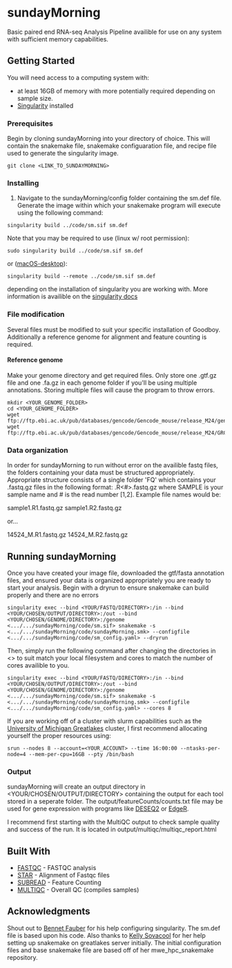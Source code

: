 # sundayMorning
Basic paired end RNA-seq Analysis Pipeline availible for use on any system with sufficient memory capabilities. 



## Getting Started

You will need access to a computing system with: 
  - at least 16GB of memory with more potentially required depending on sample size.
  - [Singularity](https://sylabs.io/docs/) installed



### Prerequisites
Begin by cloning sundayMorning into your directory of choice. This will contain the snakemake file, snakemake configuaration file, and recipe file used to generate the singularity image. 
```
git clone <LINK_TO_SUNDAYMORNING>
```



### Installing

1. Navigate to the sundayMorning/config folder containing the sm.def file. Generate the image within which your snakemake program will execute using the following command:
```
singularity build ../code/sm.sif sm.def
```

Note that you may be required to use (linux w/ root permission):
```
sudo singularity build ../code/sm.sif sm.def
```
or ([macOS-desktop](https://sylabs.io/singularity-desktop-macos/)):
```
singularity build --remote ../code/sm.sif sm.def
```
depending on the installation of singularity you are working with. More information is availible on the [singularity docs](https://sylabs.io/docs/)



### File modification
Several files must be modified to suit your specific installation of Goodboy. Additionally a reference genome for alignment and feature counting is required.


#### Reference genome
Make your genome directory and get required files. Only store one .gtf.gz file and one .fa.gz in each genome folder if you'll be using multiple annotations. Storing multiple files will cause the program to throw errors. 
```
mkdir <YOUR_GENOME_FOLDER>
cd <YOUR_GENOME_FOLDER>
wget ftp://ftp.ebi.ac.uk/pub/databases/gencode/Gencode_mouse/release_M24/gencode.vM24.annotation.gtf.gz
wget ftp://ftp.ebi.ac.uk/pub/databases/gencode/Gencode_mouse/release_M24/GRCm38.primary_assembly.genome.fa.gz
```



### Data organization
In order for sundayMorning to run without error on the availible fastq files, the folders containing your data must be structured appropriately. Appropriate structure consists of a single folder 'FQ' which contains your .fastq.gz files in the following format: <SAMPLE>.R<#>.fastq.gz where SAMPLE is your sample name and # is the read number [1,2]. Example file names would be:
  
sample1.R1.fastq.gz
sample1.R2.fastq.gz

or...

14524_M.R1.fastq.gz
14524_M.R2.fastq.gz



## Running sundayMorning
Once you have created your image file, downloaded the gtf/fasta annotation files, and ensured your data is organized appropriately you are ready to start your analysis. Begin with a dryrun to ensure snakemake can build properly and there are no errors

```
singularity exec --bind <YOUR/FASTQ/DIRECTORY>:/in --bind <YOUR/CHOSEN/OUTPUT/DIRECTORY>:/out --bind <YOUR/CHOSEN/GENOME/DIRECTORY>:/genome <.../.../sundayMorning/code/sm.sif> snakemake -s <.../.../sundayMorning/code/sundayMorning.smk> --configfile <.../.../sundayMorning/code/sm_config.yaml> --dryrun
```

Then, simply run the following command after changing the directories in <> to suit match your local filesystem and cores to match the number of cores availible to you. 
```
singularity exec --bind <YOUR/FASTQ/DIRECTORY>:/in --bind <YOUR/CHOSEN/OUTPUT/DIRECTORY>:/out --bind <YOUR/CHOSEN/GENOME/DIRECTORY>:/genome <.../.../sundayMorning/code/sm.sif> snakemake -s <.../.../sundayMorning/code/sundayMorning.smk> --configfile <.../.../sundayMorning/code/sm_config.yaml> --cores 8
```

If you are working off of a cluster with slurm capabilities such as the [University of Michigan Greatlakes](https://arc-ts.umich.edu/greatlakes/) cluster, I first recommend allocating yourself the proper resources using:
```
srun --nodes 8 --account=<YOUR_ACCOUNT> --time 16:00:00 --ntasks-per-node=4 --mem-per-cpu=16GB --pty /bin/bash
```


### Output
sundayMorning will create an output directory in <YOUR/CHOSEN/OUTPUT/DIRECTORY> containing the output for each tool stored in a seperate folder. The output/featureCounts/counts.txt file may be used for gene expression with programs like [DESEQ2](https://github.com/mikelove/DESeq2) or [EdgeR](https://bioconductor.org/packages/release/bioc/html/edgeR.html).

I recommend first starting with the MultiQC output to check sample quality and success of the run. It is located in output/multiqc/multiqc_report.html



## Built With

* [FASTQC](https://www.bioinformatics.babraham.ac.uk/projects/fastqc/) - FASTQC analysis
* [STAR](https://github.com/alexdobin/STAR) - Alignment of Fastqc files
* [SUBREAD](http://subread.sourceforge.net/) - Feature Counting
* [MULTIQC](https://multiqc.info/) - Overall QC (compiles samples)



## Acknowledgments

Shout out to [Bennet Fauber](https://arc-ts.umich.edu/staff-member/bennet-fauber/) for his help configuring singularity. The sm.def file is based upon his code. Also thanks to [Kelly Sovacool](https://github.com/kelly-sovacool) for her help setting up snakemake on greatlakes server initially. The initial configuration files and base snakemake file are based off of her mwe_hpc_snakemake repository. 


